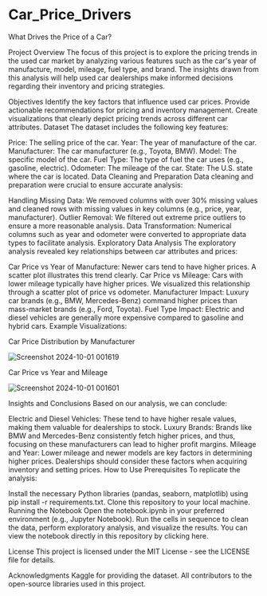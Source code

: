 # Car_Price_Drivers
What Drives the Price of a Car?

Project Overview
The focus of this project is to explore the pricing trends in the used car market by analyzing various features such as the car's year of manufacture, model, mileage, fuel type, and brand. The insights drawn from this analysis will help used car dealerships make informed decisions regarding their inventory and pricing strategies.

Objectives
Identify the key factors that influence used car prices.
Provide actionable recommendations for pricing and inventory management.
Create visualizations that clearly depict pricing trends across different car attributes.
Dataset
The dataset includes the following key features:

Price: The selling price of the car.
Year: The year of manufacture of the car.
Manufacturer: The car manufacturer (e.g., Toyota, BMW).
Model: The specific model of the car.
Fuel Type: The type of fuel the car uses (e.g., gasoline, electric).
Odometer: The mileage of the car.
State: The U.S. state where the car is located.
Data Cleaning and Preparation
Data cleaning and preparation were crucial to ensure accurate analysis:

Handling Missing Data: We removed columns with over 30% missing values and cleaned rows with missing values in key columns (e.g., price, year, manufacturer).
Outlier Removal: We filtered out extreme price outliers to ensure a more reasonable analysis.
Data Transformation: Numerical columns such as year and odometer were converted to appropriate data types to facilitate analysis.
Exploratory Data Analysis
The exploratory analysis revealed key relationships between car attributes and prices:

Car Price vs Year of Manufacture: Newer cars tend to have higher prices. A scatter plot illustrates this trend clearly.
Car Price vs Mileage: Cars with lower mileage typically have higher prices. We visualized this relationship through a scatter plot of price vs odometer.
Manufacturer Impact: Luxury car brands (e.g., BMW, Mercedes-Benz) command higher prices than mass-market brands (e.g., Ford, Toyota).
Fuel Type Impact: Electric and diesel vehicles are generally more expensive compared to gasoline and hybrid cars.
Example Visualizations:

Car Price Distribution by Manufacturer

![Screenshot 2024-10-01 001619](https://github.com/user-attachments/assets/ff5df578-36b9-4fb7-9673-5b5a146f106b)

Car Price vs Year and Mileage

![Screenshot 2024-10-01 001601](https://github.com/user-attachments/assets/1e079241-0abc-48de-bd55-a4215e21169d)


Insights and Conclusions
Based on our analysis, we can conclude:

Electric and Diesel Vehicles: These tend to have higher resale values, making them valuable for dealerships to stock.
Luxury Brands: Brands like BMW and Mercedes-Benz consistently fetch higher prices, and thus, focusing on these manufacturers can lead to higher profit margins.
Mileage and Year: Lower mileage and newer models are key factors in determining higher prices. Dealerships should consider these factors when acquiring inventory and setting prices.
How to Use
Prerequisites
To replicate the analysis:

Install the necessary Python libraries (pandas, seaborn, matplotlib) using pip install -r requirements.txt.
Clone this repository to your local machine.
Running the Notebook
Open the notebook.ipynb in your preferred environment (e.g., Jupyter Notebook).
Run the cells in sequence to clean the data, perform exploratory analysis, and visualize the results.
You can view the notebook directly in this repository by clicking here.

License
This project is licensed under the MIT License - see the LICENSE file for details.

Acknowledgments
Kaggle for providing the dataset.
All contributors to the open-source libraries used in this project.
